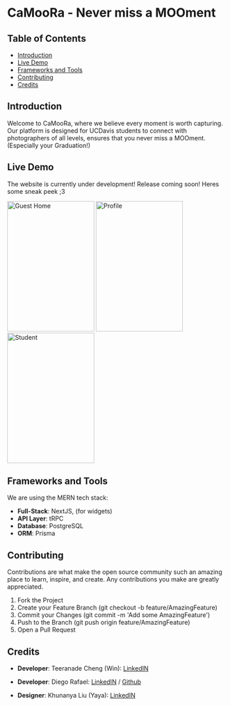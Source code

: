 # CaMooRa - Never miss a MOOment

## Table of Contents

- [Introduction](#introduction)
- [Live Demo](#live-demo)
- [Frameworks and Tools](#frameworks-and-tools)
- [Contributing](#contributing)
- [Credits](#credits)

## Introduction

Welcome to CaMooRa, where we believe every moment is worth capturing. Our platform is designed for UCDavis students to connect with photographers of all levels, ensures that you never miss a MOOment. (Especially your Graduation!)

## Live Demo

The website is currently under development! Release coming soon! Heres some sneak peek ;3

<img src= "@public/demo/Home_Page.png" alt="Guest Home" width="200" height ="300"/>
<img src="@public/demo/Profile_Page.png" alt="Profile" width="200" height ="300"/>
<img src="@public/demo/Profile_Edit.png" alt="Student" width="200" height ="300"/>

## Frameworks and Tools

We are using the MERN tech stack:

- **Full-Stack**: NextJS, (for widgets)
- **API Layer**: tRPC
- **Database**: PostgreSQL
- **ORM**: Prisma

## Contributing

Contributions are what make the open source community such an amazing place to learn, inspire, and create. Any contributions you make are greatly appreciated.

1. Fork the Project
2. Create your Feature Branch (git checkout -b feature/AmazingFeature)
3. Commit your Changes (git commit -m 'Add some AmazingFeature')
4. Push to the Branch (git push origin feature/AmazingFeature)
5. Open a Pull Request

## Credits

- **Developer**: Teeranade Cheng (Win): <a href="https://www.linkedin.com/in/teeranade-cheng/" target = "_blank">LinkedIN</a>
- **Developer**: Diego Rafael: <a href="https://www.linkedin.com/in/diego-rafael-8668b02b1/" target = "_blank">LinkedIN</a> / <a href="https://github.com/Dieg0raf" target="_blank">Github</a>

- **Designer**: Khunanya Liu (Yaya): <a href="https://www.linkedin.com/in/khunanya-liu/" target = "_blank"> LinkedIN</a>
